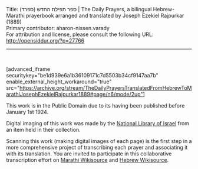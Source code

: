 <html>
<head></head>
<body>
Title: ספר תפילת החדש (ספרד)‏ | The Daily Prayers, a bilingual Hebrew-Marathi prayerbook arranged and translated by Joseph Ezekiel Rajpurkar (1889)<br />
Primary contributor: aharon-nissen.varady<br />
For attribution and license, please consult the following URL: <a href="http://opensiddur.org/?p=27766">http://opensiddur.org/?p=27766</a>
<p />
<hr />

&nbsp;

[advanced_iframe securitykey="be1d939e6a1b36109171c7d5503b34cf9147aa7b" enable_external_height_workaround="true" src="https://archive.org/stream/TheDailyPrayersTranslatedFromHebrewToMarathiJosephEzekielRajpurkar1889#page/n6/mode/2up"]

This work is in the Public Domain due to its having been published before January 1st 1924.

Digital imaging of this work was made by the <a href="https://web.nli.org.il">National Library of Israel</a> from an item held in their collection.

Scanning this work (making digital images of each page) is the first step in a more comprehensive project of transcribing each prayer and associating it with its translation. You are invited to participate in this collaborative transcription effort on <a href="https://mr.wikisource.org/wiki/अनुक्रमणिका:The_Daily_Prayers_translated_from_Hebrew_to_Marathi.pdf">Marathi Wikisource</a> and <a href="https://he.wikisource.org/wiki/מפתח:The_Daily_Prayers_translated_from_Hebrew_to_Marathi.pdf">Hebrew Wikisource</a>.
</body>
</html>